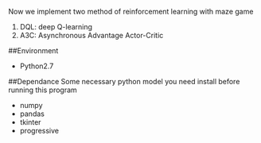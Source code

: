 Now we implement two method of reinforcement learning with maze game
1. DQL: deep Q-learning
2. A3C: Asynchronous Advantage Actor-Critic

##Environment
* Python2.7

##Dependance
Some necessary python model you need install before running this program
 * numpy
 * pandas
 * tkinter
 * progressive
